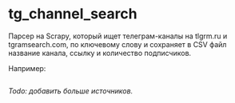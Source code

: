 # tg_channel_search

Парсер на Scrapy, который ищет телеграм-каналы на tlgrm.ru и tgramsearch.com, по ключевому слову и сохраняет в CSV файл название канала, ссылку и количество подписчиков.


Например:

```scrapy crawl tlgrm -a keyword=новости
```


_Todo: добавить больше источников._

